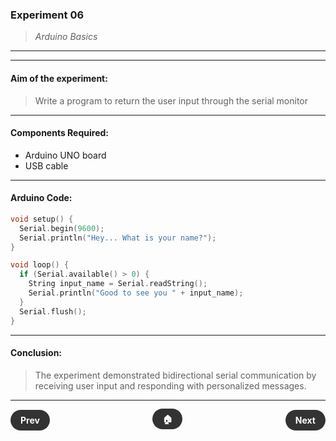 ### **Experiment 06**
> *Arduino Basics*

---
---

#### **Aim of the experiment:**
> Write a program to return the user input through the serial monitor

---

#### **Components Required:**
- Arduino UNO board
- USB cable

---

#### **Arduino Code:**
```ino
void setup() {
  Serial.begin(9600);
  Serial.println("Hey... What is your name?");
}

void loop() {
  if (Serial.available() > 0) {
    String input_name = Serial.readString();
    Serial.println("Good to see you " + input_name);
  }
  Serial.flush();
}
```

---

#### **Conclusion:**
> The experiment demonstrated bidirectional serial communication by receiving user input and responding with personalized messages.

---

<div style="display: flex; justify-content: space-between; align-items: center; margin: 20px 0;">
	<div style="text-align: left;">
		<a href="5.md" style="background: #333; color: white; padding: 8px 16px; border-radius: 20px; text-decoration: none; font-weight: bold;">Prev</a>
	</div>
	<div style="text-align: center;">
		<a href="../" style="background: #333; color: white; padding: 8px 16px; border-radius: 20px; text-decoration: none; font-weight: bold;">🏠</a>
	</div>
	<div style="text-align: right;">
		<a href="7.md" style="background: #333; color: white; padding: 8px 16px; border-radius: 20px; text-decoration: none; font-weight: bold;">Next</a>
	</div>
</div>